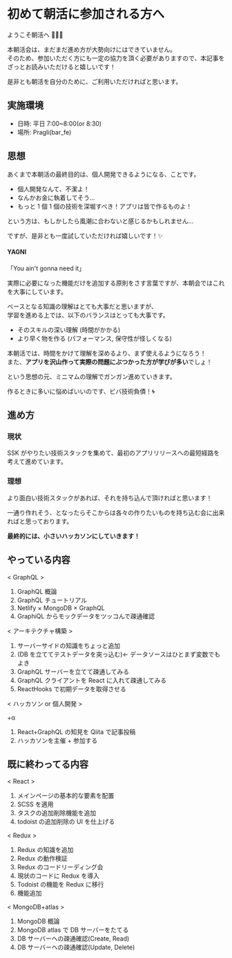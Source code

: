 # 初めて朝活に参加される方へ

ようこそ朝活へ 🧙🏻‍♂️

本朝活会は、まだまだ進め方が大勢向けにはできていません。  
そのため、参加いただく方にも一定の協力を頂く必要がありますので、本記事をざっとお読みいただけると嬉しいです！

是非とも朝活を自分のために、ご利用いただければと思います。

## 実施環境

- 日時: 平日 7:00~8:00(or 8:30)
- 場所: Pragli(bar_fe)

## 思想

あくまで本朝活の最終目的は、個人開発できるようになる、ことです。

- 個人開発なんて、不潔よ！
- なんかお金に執着してそう…
- もっと 1 個 1 個の技術を深堀すべき！アプリは皆で作るものよ！

という方は、もしかしたら風潮に合わないと感じるかもしれません…

ですが、是非とも一度試していただければ嬉しいです！✨

#### YAGNI

「You ain't gonna need it」

実際に必要になった機能だけを追加する原則をさす言葉ですが、本朝会ではこれを大事にしています。

ベースとなる知識の理解はとても大事だと思いますが、  
学習を進める上では、以下のバランスはとっても大事です。

- そのスキルの深い理解 (時間がかかる)
- より早く物を作る (パフォーマンス, 保守性が怪しくなる)

本朝活では、時間をかけて理解を深めるより、まず使えるようになろう！  
また、**アプリを沢山作って実際の問題にぶつかった方が学びが多い**でしょ！

という思想の元、ミニマムの理解でガンガン進めていきます。

作るときに多いに悩めばいいのです、ビバ技術負債！🌀

## 進め方

### 現状

SSK がやりたい技術スタックを集めて、最初のアプリリリースへの最短経路を考えて進めています。

### 理想

より面白い技術スタックがあれば、それを持ち込んで頂ければと思います！

一通り作れそう、となったらそこからは各々の作りたいものを持ち込む会に出来ればと思っております。

**最終的には、小さいハッカソンにしていきます！**

## やっている内容

< GraphQL >

1. GraphQL 概論
2. GraphQL チュートリアル
3. Netlify × MongoDB × GraphQL
4. GraphiQL からモックデータをツッコんで疎通確認

< アーキテクチャ構築 >

1. サーバーサイドの知識をちょっと追加
2. (DB を立ててテストデータを突っ込む)← データソースはひとまず変数でもよき
3. GraphQL サーバーを立てて疎通してみる
4. GraphQL クライアントを React に入れて疎通してみる
5. ReactHooks で初期データを取得させる

< ハッカソン or 個人開発 >

+α

1. React+GraphQL の知見を Qiita で記事投稿
2. ハッカソンを主催 + 参加する

## 既に終わってる内容

< React >

1. メインページの基本的な要素を配置
2. SCSS を適用
3. タスクの追加削除機能を追加
4. todoist の追加削除の UI を仕上げる

< Redux >

1. Redux の知識を追加
2. Redux の動作検証
3. Redux のコードリーディング会
4. 現状のコードに Redux を導入
5. Todoist の機能を Redux に移行
6. 機能追加

< MongoDB+atlas >

1. MongoDB 概論
2. MongoDB atlas で DB サーバーをたてる
3. DB サーバーへの疎通確認(Create, Read)
4. DB サーバーへの疎通確認(Update, Delete)
